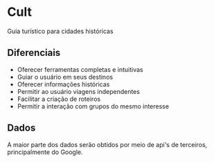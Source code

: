 # Cult

Guia turístico para cidades históricas

## Diferenciais

- Oferecer ferramentas completas e intuitivas
- Guiar o usuário em seus destinos
- Oferecer informações históricas
- Permitir ao usuário viagens independentes
- Facilitar a criação de roteiros
- Permitir a interação com grupos do mesmo interesse


## Dados

A maior parte dos dados serão obtidos por meio de api's de terceiros, principalmente do Google.